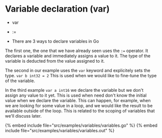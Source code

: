 # Variable declaration (var)

* var
* :=


* There are 3 ways to declare variables in Go


The first one, the one that we have already seen uses the `:=` operator. It declares a variable and immediately assigns a value to it. The type of the variable is deducted from the value assigned to it.



The second in our example uses the `var` keyword and explicitely sets the type. `var b int32 = 2` This is used when we would like to fine-tune the type of the variable.




In the third example `var a int16` we declare the variable but we don't assign any value to it yet. This is used when need don't know the initial value when we declare the variable. This can happen, for example, when we are looking for some value in a loop, and we would like the result to be available outside of the loop. This is related to the scoping of variables that we'll discuss later.


{% embed include file="src/examples/variables/variables.go" %}
{% embed include file="src/examples/variables/variables.out" %}



